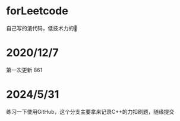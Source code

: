 # forLeetcode 
自己写的渣代码，低技术力的🚮

# 2020/12/7
第一次更新 861

# 2024/5/31
练习一下使用GitHub，这个分支主要拿来记录C++的力扣刷题，随缘提交
